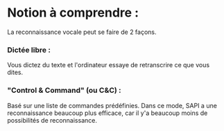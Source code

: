 # Notion à comprendre : #
La reconnaissance vocale peut se faire de 2 façons.

### Dictée libre : ###
Vous dictez du texte et l'ordinateur essaye de retranscrire ce que vous dites.


### "Control & Command" (ou C&C) : ###
Basé sur une liste de commandes prédéfinies. Dans ce mode, SAPI a une reconnaissance beaucoup plus efficace, car il y'a beaucoup moins de possibilités de reconnaissance.